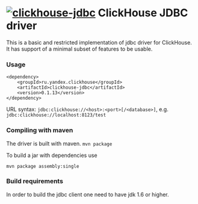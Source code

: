 [![clickhouse-jdbc](https://maven-badges.herokuapp.com/maven-central/ru.yandex.clickhouse/clickhouse-jdbc/badge.svg)](https://maven-badges.herokuapp.com/maven-central/ru.yandex.clickhouse/clickhouse-jdbc)
ClickHouse JDBC driver
===============

This is a basic and restricted implementation of jdbc driver for ClickHouse.
It has support of a minimal subset of features to be usable.

### Usage
```
<dependency>
    <groupId>ru.yandex.clickhouse</groupId>
    <artifactId>clickhouse-jdbc</artifactId>
    <version>0.1.13</version>
</dependency>
```

URL syntax: 
`jdbc:clickhouse://<host>:<port>[/<database>]`, e.g. `jdbc:clickhouse://localhost:8123/test`

### Compiling with maven
The driver is built with maven.
`mvn package`

To build a jar with dependencies use

`mvn package assembly:single`

### Build requirements
In order to build the jdbc client one need to have jdk 1.6 or higher.
